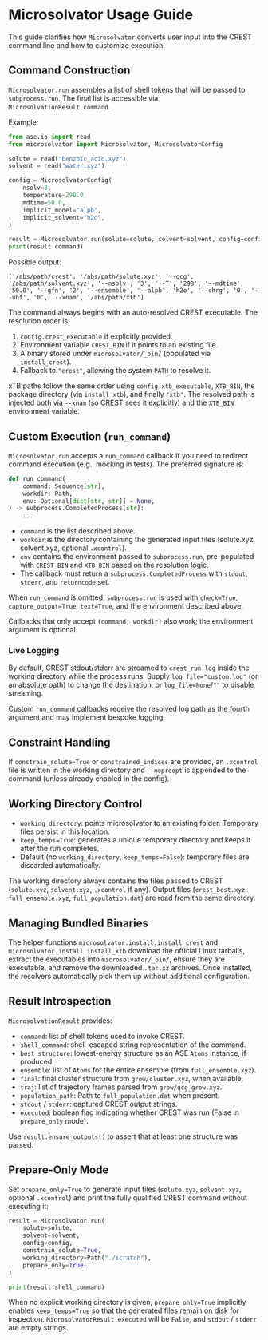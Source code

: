 # Microsolvator Usage Guide

This guide clarifies how `Microsolvator` converts user input into the CREST command line and how to customize execution.

## Command Construction

`Microsolvator.run` assembles a list of shell tokens that will be passed to `subprocess.run`. The final list is accessible via `MicrosolvationResult.command`.

Example:

```python
from ase.io import read
from microsolvator import Microsolvator, MicrosolvatorConfig

solute = read("benzoic_acid.xyz")
solvent = read("water.xyz")

config = MicrosolvatorConfig(
    nsolv=3,
    temperature=298.0,
    mdtime=50.0,
    implicit_model="alpb",
    implicit_solvent="h2o",
)

result = Microsolvator.run(solute=solute, solvent=solvent, config=config)
print(result.command)
```

Possible output:

```
['/abs/path/crest', '/abs/path/solute.xyz', '--qcg', '/abs/path/solvent.xyz', '--nsolv', '3', '--T', '298', '--mdtime', '50.0', '--gfn', '2', '--ensemble', '--alpb', 'h2o', '--chrg', '0', '--uhf', '0', '--xnam', '/abs/path/xtb']
```

The command always begins with an auto-resolved CREST executable. The resolution order is:

1. `config.crest_executable` if explicitly provided.
2. Environment variable `CREST_BIN` if it points to an existing file.
3. A binary stored under `microsolvator/_bin/` (populated via `install_crest`).
4. Fallback to `"crest"`, allowing the system `PATH` to resolve it.

xTB paths follow the same order using `config.xtb_executable`, `XTB_BIN`, the package directory (via `install_xtb`), and finally `"xtb"`. The resolved path is injected both via `--xnam` (so CREST sees it explicitly) and the `XTB_BIN` environment variable.

## Custom Execution (`run_command`)

`Microsolvator.run` accepts a `run_command` callback if you need to redirect command execution (e.g., mocking in tests). The preferred signature is:

```python
def run_command(
    command: Sequence[str],
    workdir: Path,
    env: Optional[dict[str, str]] = None,
) -> subprocess.CompletedProcess[str]:
    ...
```

- `command` is the list described above.
- `workdir` is the directory containing the generated input files (solute.xyz, solvent.xyz, optional `.xcontrol`).
- `env` contains the environment passed to `subprocess.run`, pre-populated with `CREST_BIN` and `XTB_BIN` based on the resolution logic.
- The callback must return a `subprocess.CompletedProcess` with `stdout`, `stderr`, and `returncode` set.

When `run_command` is omitted, `subprocess.run` is used with `check=True`, `capture_output=True`, `text=True`, and the environment described above.

Callbacks that only accept `(command, workdir)` also work; the environment argument is optional.

### Live Logging

By default, CREST stdout/stderr are streamed to `crest_run.log` inside the working directory while the process runs. Supply `log_file="custom.log"` (or an absolute path) to change the destination, or `log_file=None`/`""` to disable streaming.

Custom `run_command` callbacks receive the resolved log path as the fourth argument and may implement bespoke logging.

## Constraint Handling

If `constrain_solute=True` or `constrained_indices` are provided, an `.xcontrol` file is written in the working directory and `--nopreopt` is appended to the command (unless already enabled in the config).

## Working Directory Control

- `working_directory`: points microsolvator to an existing folder. Temporary files persist in this location.
- `keep_temps=True`: generates a unique temporary directory and keeps it after the run completes.
- Default (no `working_directory`, `keep_temps=False`): temporary files are discarded automatically.

The working directory always contains the files passed to CREST (`solute.xyz`, `solvent.xyz`, `.xcontrol` if any). Output files (`crest_best.xyz`, `full_ensemble.xyz`, `full_population.dat`) are read from the same directory.

## Managing Bundled Binaries

The helper functions `microsolvator.install.install_crest` and `microsolvator.install.install_xtb` download the official Linux tarballs, extract the executables into `microsolvator/_bin/`, ensure they are executable, and remove the downloaded `.tar.xz` archives. Once installed, the resolvers automatically pick them up without additional configuration.

## Result Introspection

`MicrosolvationResult` provides:

- `command`: list of shell tokens used to invoke CREST.
- `shell_command`: shell-escaped string representation of the command.
- `best_structure`: lowest-energy structure as an ASE `Atoms` instance, if produced.
- `ensemble`: list of `Atoms` for the entire ensemble (from `full_ensemble.xyz`).
- `final`: final cluster structure from `grow/cluster.xyz`, when available.
- `traj`: list of trajectory frames parsed from `grow/qcg_grow.xyz`.
- `population_path`: Path to `full_population.dat` when present.
- `stdout` / `stderr`: captured CREST output strings.
- `executed`: boolean flag indicating whether CREST was run (False in `prepare_only` mode).

Use `result.ensure_outputs()` to assert that at least one structure was parsed.

## Prepare-Only Mode

Set `prepare_only=True` to generate input files (`solute.xyz`, `solvent.xyz`, optional `.xcontrol`) and print the fully qualified CREST command without executing it:

```python
result = Microsolvator.run(
    solute=solute,
    solvent=solvent,
    config=config,
    constrain_solute=True,
    working_directory=Path("./scratch"),
    prepare_only=True,
)

print(result.shell_command)
```

When no explicit working directory is given, `prepare_only=True` implicitly enables `keep_temps=True` so that the generated files remain on disk for inspection. `MicrosolvatorResult.executed` will be `False`, and `stdout` / `stderr` are empty strings.

